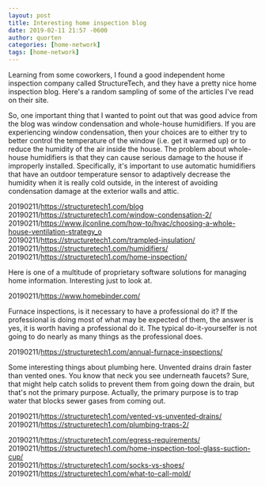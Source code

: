 ```yaml
---
layout: post
title: Interesting home inspection blog
date: 2019-02-11 21:57 -0600
author: quorten
categories: [home-network]
tags: [home-network]
---
```


Learning from some coworkers, I found a good independent home
inspection company called StructureTech, and they have a pretty nice
home inspection blog.  Here's a random sampling of some of the
articles I've read on their site.

So, one important thing that I wanted to point out that was good
advice from the blog was window condensation and whole-house
humidifiers.  If you are experiencing window condensation, then your
choices are to either try to better control the temperature of the
window (i.e. get it warmed up) or to reduce the humidity of the air
inside the house.  The problem about whole-house humidifiers is that
they can cause serious damage to the house if improperly installed.
Specifically, it's important to use automatic humidifiers that have an
outdoor temperature sensor to adaptively decrease the humidity when it
is really cold outside, in the interest of avoiding condensation
damage at the exterior walls and attic.

20190211/https://structuretech1.com/blog  
20190211/https://structuretech1.com/window-condensation-2/  
20190211/https://www.jlconline.com/how-to/hvac/choosing-a-whole-house-ventilation-strategy_o  
20190211/https://structuretech1.com/trampled-insulation/  
20190211/https://structuretech1.com/humidifiers/  
20190211/https://structuretech1.com/home-inspection/

Here is one of a multitude of proprietary software solutions for
managing home information.  Interesting just to look at.

20190211/https://www.homebinder.com/

Furnace inspections, is it necessary to have a professional do it?  If
the professional is doing most of what may be expected of them, the
answer is yes, it is worth having a professional do it.  The typical
do-it-yourselfer is not going to do nearly as many things as the
professional does.

20190211/https://structuretech1.com/annual-furnace-inspections/

<!-- more -->

Some interesting things about plumbing here.  Unvented drains drain
faster than vented ones.  You know that neck you see underneath
faucets?  Sure, that might help catch solids to prevent them from
going down the drain, but that's not the primary purpose.  Actually,
the primary purpose is to trap water that blocks sewer gases from
coming out.

20190211/https://structuretech1.com/vented-vs-unvented-drains/  
20190211/https://structuretech1.com/plumbing-traps-2/

20190211/https://structuretech1.com/egress-requirements/  
20190211/https://structuretech1.com/home-inspection-tool-glass-suction-cup/  
20190211/https://structuretech1.com/socks-vs-shoes/  
20190211/https://structuretech1.com/what-to-call-mold/
